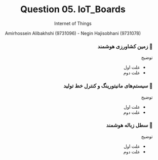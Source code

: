 <div align="center">
  
# Question 05. IoT_Boards
 
Internet of Things
 
Amirhossein Alibakhshi (9731096) - Negin Hajisobhani (9731078)
 
</div>


<div dir="rtl">



### 🔸 زمین کشاورزی هوشمند

توضیج
- علت اول
- علت دوم

### 🔸 سیستم‌های مانیتورینگ و کنترل خط تولید

توضیج
- علت اول
- علت دوم

### 🔸 سطل زباله هوشمند

توضیج
- علت اول
- علت دوم



</div>


